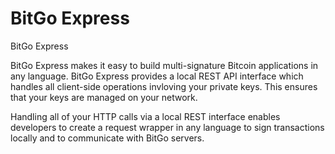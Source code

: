 BitGo Express
=======

BitGo Express

BitGo Express makes it easy to build multi-signature Bitcoin applications in any language. BitGo Express provides a local REST API interface which handles all client-side operations invloving your private keys. This ensures that your keys are managed on your network.

Handling all of your HTTP calls via a local REST interface enables developers to create a request wrapper in any language to sign transactions locally and to communicate with BitGo servers.






